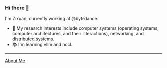 ### Hi there 👋

I'm Zixuan, currently working at @bytedance.

- 🔭 My research interests include computer systems (operating systems, computer architectures, and their interactions), networking, and distributed systems. 
- 📚 I'm learning vllm and nccl.

---

[About Me](https://snowfall99.github.io/)
